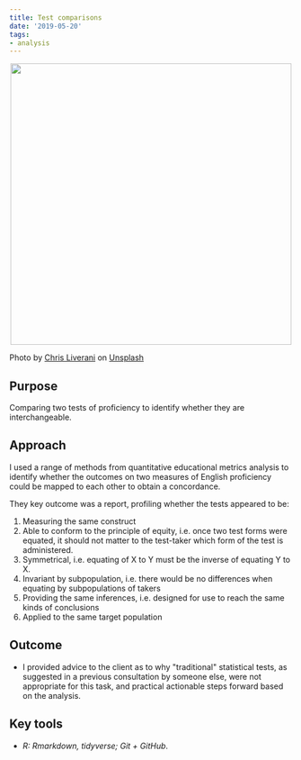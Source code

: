 ```yaml
---
title: Test comparisons
date: '2019-05-20'
tags:
- analysis
---
```


<p align="center">
<img src="https://daryavanichkina.com/images/2111_testanalysis.jpg" width="500" />
</p>

Photo by <a href="https://unsplash.com/@chrisliverani?utm_source=unsplash&utm_medium=referral&utm_content=creditCopyText">Chris Liverani</a> on <a href="https://unsplash.com/s/photos/test?utm_source=unsplash&utm_medium=referral&utm_content=creditCopyText">Unsplash</a>
  

## Purpose

Comparing two tests of proficiency to identify whether they are interchangeable. 

## Approach

I used a range of methods from quantitative educational metrics analysis to identify whether the outcomes on two measures of English proficiency could be mapped to each other to obtain a concordance. 

They key outcome was a report, profiling whether the tests appeared to be:

1. Measuring the same construct
2. Able to conform to the principle of equity, i.e. once two test forms were equated, it should not matter to the test-taker which form of the test is administered.
3. Symmetrical, i.e. equating of X to Y must be the inverse of equating Y to X.
4. Invariant by subpopulation, i.e. there would be no differences when equating by subpopulations of takers
5. Providing the same inferences, i.e. designed for use to reach the same kinds of conclusions
6. Applied to the same target population



## Outcome

- I provided advice to the client as to why "traditional" statistical tests, as suggested in a previous consultation by someone else, were not appropriate for this task, and practical actionable steps forward based on the analysis.


## Key tools
- *R: Rmarkdown, tidyverse; Git + GitHub*.